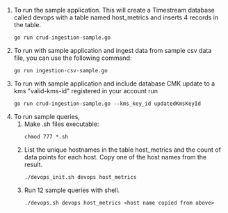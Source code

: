 1. To run the sample application. This will create a Timestream database called devops with a table named host_metrics and inserts 4 records in the table.
    ```
    go run crud-ingestion-sample.go
    ```
1. To run with sample application and ingest data from sample csv data file, you can use the following command:
    ```
    go run ingestion-csv-sample.go
    ```
1. To run with sample application and include database CMK update to a kms "valid-kms-id" registered in your account run
    ```
    go run crud-ingestion-sample.go --kms_key_id updatedKmsKeyId
    ```
1. To run sample queries,  
    1. Make .sh files executable:
        ```
        chmod 777 *.sh
        ```
    1.  List the unique hostnames in the table host_metrics and the count of data points for each host. Copy one of the host names from the result.
        ```
        ./devops_init.sh devops host_metrics
        ```
    1. Run 12 sample queries with shell. 
        ```
        ./devops.sh devops host_metrics <host name copied from above>
       ```
